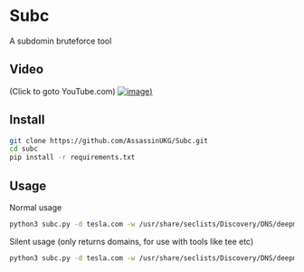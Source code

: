 # Subc
A subdomin bruteforce tool

## Video 
(Click to goto YouTube.com)
[![image](https://user-images.githubusercontent.com/5285547/215758367-043c6e69-8adb-4051-85a7-9c2ceb876d93.png))](https://www.youtube.com/watch?v=6bdE_BOxPbM)

## Install

```sh
git clone https://github.com/AssassinUKG/Subc.git
cd subc
pip install -r requirements.txt
```

## Usage

Normal usage
```sh
python3 subc.py -d tesla.com -w /usr/share/seclists/Discovery/DNS/deepmagic.com-prefixes-top50000.txt -o results.txt
```

Silent usage (only returns domains, for use with tools like tee etc)
```sh
python3 subc.py -d tesla.com -w /usr/share/seclists/Discovery/DNS/deepmagic.com-prefixes-top50000.txt -o results.txt -s
```
